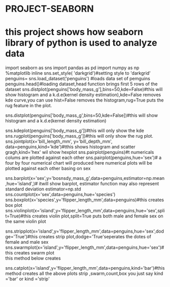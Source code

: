 # PROJECT-SEABORN
# this project shows how seaborn library of python is used to analyze data 
import seaborn as sns 
import pandas as pd
import numpy as np  
%matplotlib inline 
sns.set_style( 'darkgrid')#setting style to 'darkgrid'
penguins= sns.load_dataset('penguins') #loads data set of pemguins  
penguins.head()#loading dataset,head function brings first 5 rows of the dataset
sns.distplot(penguins['body_mass_g'],bins=50,kde=False)#this will show histogram and a k.d.e(kernel density estimation),kde=False removes kde curve,you can use hist=False removes the histogram,rug=True puts the rug feature in the plot.

sns.distplot(penguins['body_mass_g',bins=50,kde=False])#this will show histogram and a k.d.e(kernel density estimation)   

sns.kdeplot(penguins['body_mass_g'])#this will only show the kde 
sns.rugplot(penguins['body_mass_g'])#this will only show the rug plot. 
sns.jointplot(x='bill_length_mm', y='bill_depth_mm', data=penguins,kind='kde')#tthis shows histogram and scatter gragh,kind='hex' wil show hexplot 
sns.pairplot(penguins)#t numericals colums are plotted against each other 
sns.pairplot(penguins,hue='sex')# a four by four numerical chart will produced here numerical plots will be plotted against each other basing on sex 

sns.barplot(x='sex',y='bosnsdy_mass_g',data=penguins,estimator=np.mean,hue='island',)# itwill show barplot, estimator function may also represent standard deviation estimator=np.std
sns.countplot(x='sex',data=penguins,hue='species') 
sns.boxplot(x='species',y='flipper_length_mm',data=penguins)#this creates box plot 
sns.violinplot(x='island',y='flipper_length_mm',data=penguins,hue='sex',split=True)#this creates violin plot,split=True puts both male and female sex on the same violin plot 

sns.stripplot(x='island',y='flipper_length_mm',data=penguins,hue='sex',dodge='True')#this creates strip plot,dodge='True'seperates the dotes of female and male sex 
sns.swarmplot(x='island',y='flipper_length_mm',data=penguins,hue='sex')#this creates swarm plot  
this method below creates 

sns.catplot(x='island',y='flipper_length_mm',data=penguins,kind='bar')#this method creates all the above plots strip ,swarm,count,box you just say kind ='bar' or kind ='strip'
